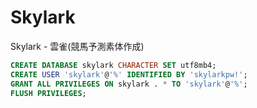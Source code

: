 # Skylark
Skylark - 雲雀(競馬予測素体作成)


```sql
CREATE DATABASE skylark CHARACTER SET utf8mb4;
CREATE USER 'skylark'@'%' IDENTIFIED BY 'skylarkpw!';
GRANT ALL PRIVILEGES ON skylark . * TO 'skylark'@'%';
FLUSH PRIVILEGES;
```
